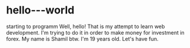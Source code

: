 # hello---world
starting to programm
Well, hello! That is my attempt to learn web development. I'm trying to do it in order to make money for investment in forex. My name is Shamil btw. I'm 19 years old. Let's have fun.
